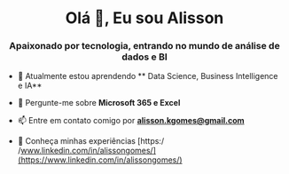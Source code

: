 <h1 align="center">Olá 👋, Eu sou Alisson</h1>
<h3 align="center">Apaixonado por tecnologia, entrando no mundo de análise de dados e BI</h3>

- 🌱 Atualmente estou aprendendo ** Data Science, Business Intelligence e IA**

- 💬 Pergunte-me sobre **Microsoft 365 e Excel**

- 📫 Entre em contato comigo por **alisson.kgomes@gmail.com**

- 📄 Conheça minhas experiências [https:/ /www.linkedin.com/in/alissongomes/](https://www.linkedin.com/in/alissongomes/)

<!---

- 👋 Hi, I’m @alifegomes
- 👀 I’m interested in ...
- 🌱 I’m currently learning ...
- 💞️ I’m looking to collaborate on ...
- 📫 How to reach me ...

<!---
alifegomes/alifegomes is a ✨ special ✨ repository because its `README.md` (this file) appears on your GitHub profile.
You can click the Preview link to take a look at your changes.
--->
